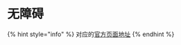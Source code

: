 # 无障碍

{% hint style="info" %}
对应的[官方页面地址](https://contributing.bitwarden.com/contributing/accessibility/)
{% endhint %}
